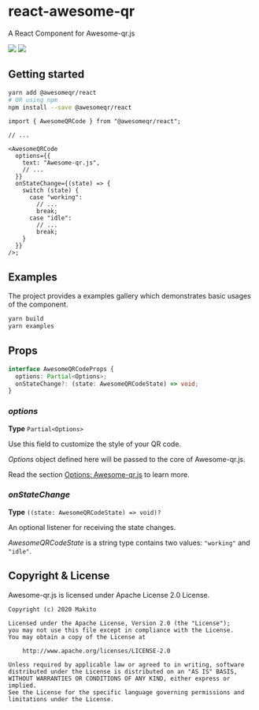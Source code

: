 # react-awesome-qr

A React Component for Awesome-qr.js

![](https://img.shields.io/npm/v/@awesomeqr/react) ![](https://img.shields.io/npm/v/@awesomeqr/react/beta)

## Getting started

```bash
yarn add @awesomeqr/react
# OR using npm
npm install --save @awesomeqr/react
```

```tsx
import { AwesomeQRCode } from "@awesomeqr/react";

// ...

<AwesomeQRCode
  options={{
    text: "Awesome-qr.js",
    // ...
  }}
  onStateChange={(state) => {
    switch (state) {
      case "working":
        // ...
        break;
      case "idle":
        // ...
        break;
    }
  }}
/>;
```

## Examples

The project provides a examples gallery which demonstrates basic usages of the component.

```bash
yarn build
yarn examples
```

## Props

```typescript
interface AwesomeQRCodeProps {
  options: Partial<Options>;
  onStateChange?: (state: AwesomeQRCodeState) => void;
}
```

### _options_

**Type** `Partial<Options>`

Use this field to customize the style of your QR code.

_Options_ object defined here will be passed to the core of Awesome-qr.js.

Read the section [Options: Awesome-qr.js](https://github.com/SumiMakito/Awesome-qr.js/blob/master/README.md#options) to learn more.

### _onStateChange_

**Type** `((state: AwesomeQRCodeState) => void)?`

An optional listener for receiving the state changes.

_AwesomeQRCodeState_ is a string type contains two values: `"working"` and `"idle"`.

## Copyright &amp; License

Awesome-qr.js is licensed under Apache License 2.0 License.

```
Copyright (c) 2020 Makito

Licensed under the Apache License, Version 2.0 (the "License");
you may not use this file except in compliance with the License.
You may obtain a copy of the License at

    http://www.apache.org/licenses/LICENSE-2.0

Unless required by applicable law or agreed to in writing, software
distributed under the License is distributed on an "AS IS" BASIS,
WITHOUT WARRANTIES OR CONDITIONS OF ANY KIND, either express or implied.
See the License for the specific language governing permissions and
limitations under the License.
```
